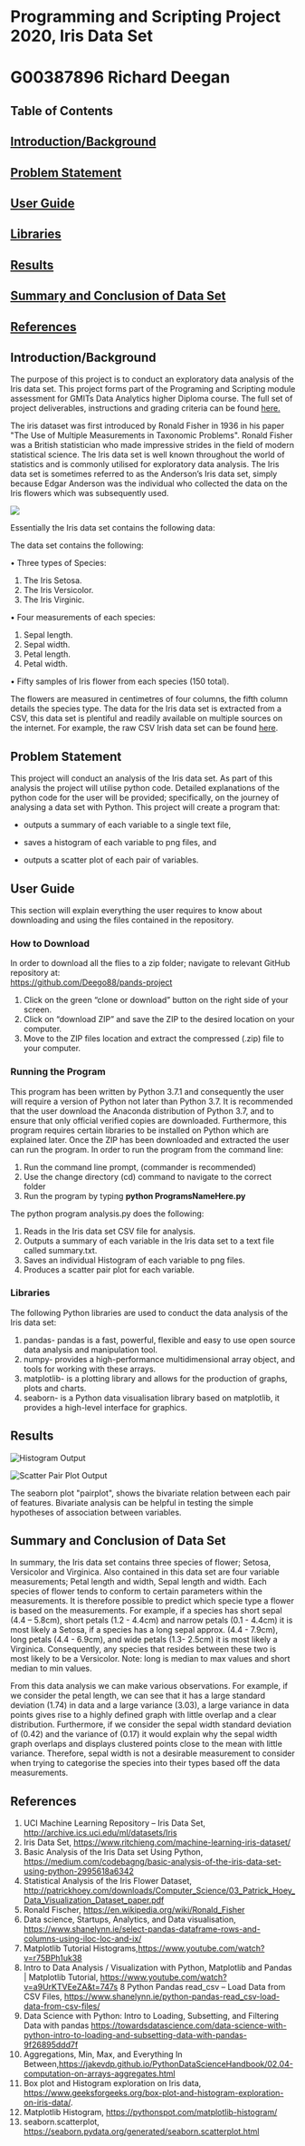 # Programming and Scripting Project 2020, Iris Data Set

# G00387896 Richard Deegan

## Table of Contents

## [Introduction/Background](https://github.com/Deego88/pands-project/blob/master/README.md#introduction-1)

## [Problem Statement](https://github.com/Deego88/pands-project/blob/master/README.md#problemstatement) 

## [User Guide]() 

## [Libraries](https://github.com/Deego88/pands-project/blob/master/README.md#libraries-1)

## [Results](https://github.com/Deego88/pands-project/blob/master/README.md#results-1)
  
## [Summary and Conclusion of Data Set](https://github.com/Deego88/pands-project/blob/master/README.md#summary-and-conclusion-of-data-set-1)
  
## [References](https://github.com/Deego88/pands-project/blob/master/README.md#references-1)
  
  
## Introduction/Background
  
The purpose of this project is to conduct an exploratory data analysis of the Iris data set. This project forms part of the Programing and Scripting module assessment for GMITs Data Analytics higher Diploma course. The full set of project deliverables, instructions and grading criteria can be found [here.](https://github.com/Deego88/pands-project/blob/master/Pands%20Project.pdf)

The iris dataset was first introduced by Ronald Fisher in 1936 in his paper "The Use of Multiple Measurements in Taxonomic Problems". 
Ronald Fisher was a British statistician who made impressive strides in the field of modern statistical science.  The Iris data set is well known throughout the world of statistics and is commonly utilised for exploratory data analysis. The Iris  data set is sometimes referred to as the Anderson’s Iris data set, simply because Edgar Anderson was the individual who collected the data on the Iris flowers which was subsequently used. 

![](https://github.com/Deego88/pands-project/blob/master/03_iris.png)

Essentially the Iris data set contains the following data:

The data set contains the following:

•	Three types of Species: 
1. The Iris Setosa.
2. The Iris Versicolor. 
3. The Iris Virginic.

•	Four measurements of each species:

1. Sepal length.
2. Sepal width.
3. Petal length. 
4. Petal width.

•	Fifty samples of Iris flower from each species (150 total). 

The flowers are measured in centimetres of four columns, the fifth column details the species type. The data for the Iris data set is extracted from a CSV, this data set is plentiful and readily available on multiple sources on the internet. For example, the raw CSV Irish data set can be found [here](https://gist.githubusercontent.com/curran/a08a1080b88344b0c8a7/raw/639388c2cbc2120a14dcf466e85730eb8be498bb/iris.csv
). 

 ## Problem Statement
 
This project will conduct an analysis of the Iris data set. As part of this analysis the project will utilise python code. Detailed explanations of the python code for the user will be provided; specifically, on the journey of analysing a data set with Python. This project will create a program that:

  - outputs a summary of each variable to a single text file,
  
  - saves a histogram of each variable to png files, and
  
  - outputs a scatter plot of each pair of variables.

## User Guide 
This section will explain everything the user requires to know about downloading and using the files contained in the repository.

### How to Download
In order to download all the flies to a zip folder; navigate to relevant GitHub repository at:  
https://github.com/Deego88/pands-project
1.	Click on the green “clone or download” button on the right side of your screen.
2.	Click on “download ZIP” and save the ZIP to the desired location on your computer. 
3.	Move to the ZIP files location and extract the compressed (.zip) file to your computer. 

### Running the Program 
This program has been written by Python 3.7.1 and consequently the user will require a version of Python not later than Python 3.7. It is recommended that the user download the Anaconda distribution of Python 3.7, and to ensure that only official verified copies are downloaded. Furthermore, this program requires certain libraries to be installed on Python which are explained later. Once the ZIP has been downloaded and extracted the user can run the program. In order to run the program from the command line:

1.	Run the command line prompt, (commander is recommended)
2.	Use the change directory (cd) command to navigate to the correct folder 
3.	Run the program by typing **python ProgramsNameHere.py**

The python program analysis.py does the following:
1.	Reads in the Iris data set CSV file for analysis.
2.	Outputs a summary of each variable in the Iris data set to a text file called summary.txt.
3.	Saves an individual Histogram of each variable to png files.
4.	Produces a scatter pair plot for each variable. 


### Libraries

 The following Python libraries are used to conduct the data analysis of the Iris data set:
 
 1. pandas- pandas is a fast, powerful, flexible and easy to use open source data analysis and manipulation tool.
 2. numpy- provides a high-performance multidimensional array object, and tools for working with these arrays.
 3. matplotlib- is a plotting library and allows for the production of graphs, plots and charts. 
 4. seaborn- is a Python data visualisation library based on matplotlib, it provides a high-level interface for graphics.
 

## Results

![Histogram Output](https://github.com/Deego88/pands-project/blob/master/Iris%20Histogram%20Output.PNG)

![Scatter Pair Plot Output](https://github.com/Deego88/pands-project/blob/master/Iris%20Scatter%20Pair%20Plot%20Output.png)

The seaborn plot "pairplot", shows the bivariate relation between each pair of features. Bivariate analysis can be helpful in testing the simple hypotheses of association between variables.

## Summary and Conclusion of Data Set

In summary, the Iris data set contains three species of flower; Setosa, Versicolor and Virginica. Also contained in this data set are four variable measurements; Petal length and width, Sepal length and width. Each species of flower tends to conform to certain parameters within the measurements. It is therefore possible to predict which specie type a flower is based on the measurements. For example, if a species has short sepal (4.4 – 5.8cm), short petals (1.2 - 4.4cm) and narrow petals (0.1 - 4.4cm) it is most likely a Setosa, if a species has a long sepal approx. (4.4 - 7.9cm), long petals (4.4 - 6.9cm), and wide petals (1.3- 2.5cm) it is most likely a Virginica. Consequently, any species that resides between these two is most likely to be a Versicolor. 
Note: long is median to max values and short median to min values. 

From this data analysis we can make various observations. For example, if we consider the petal length, we can see that it has a large standard deviation (1.74) in data and a large variance (3.03), a large variance in data points gives rise to a highly defined graph with little overlap and a clear distribution. Furthermore, if we consider the sepal width standard deviation of (0.42) and the variance of (0.17) it would explain why the sepal width graph overlaps and displays clustered points close to the mean with little variance. Therefore, sepal width is not a desirable measurement to consider when trying to categorise the species into their types based off the data measurements.  


## References
 
1. UCI Machine Learning Repository – Iris Data Set, http://archive.ics.uci.edu/ml/datasets/Iris
2. Iris Data Set, https://www.ritchieng.com/machine-learning-iris-dataset/
3. Basic Analysis of the Iris Data set Using Python, https://medium.com/codebagng/basic-analysis-of-the-iris-data-set-using-python-2995618a6342
4. Statistical Analysis of the Iris Flower Dataset, http://patrickhoey.com/downloads/Computer_Science/03_Patrick_Hoey_Data_Visualization_Dataset_paper.pdf
4. Ronald Fischer, https://en.wikipedia.org/wiki/Ronald_Fisher
5. Data science, Startups, Analytics, and Data visualisation, https://www.shanelynn.ie/select-pandas-dataframe-rows-and-columns-using-iloc-loc-and-ix/
6. Matplotlib Tutorial Histograms,https://www.youtube.com/watch?v=r75BPh1uk38
7. Intro to Data Analysis / Visualization with Python, Matplotlib and Pandas | Matplotlib Tutorial, https://www.youtube.com/watch?v=a9UrKTVEeZA&t=747s
8 Python Pandas read_csv – Load Data from CSV Files, https://www.shanelynn.ie/python-pandas-read_csv-load-data-from-csv-files/
9. Data Science with Python: Intro to Loading, Subsetting, and Filtering Data with pandas https://towardsdatascience.com/data-science-with-python-intro-to-loading-and-subsetting-data-with-pandas-9f26895ddd7f
10. Aggregations, Min, Max, and Everything In Between,https://jakevdp.github.io/PythonDataScienceHandbook/02.04-computation-on-arrays-aggregates.html
11. Box plot and Histogram exploration on Iris data, https://www.geeksforgeeks.org/box-plot-and-histogram-exploration-on-iris-data/.
12. Matplotlib Histogram, https://pythonspot.com/matplotlib-histogram/
13. seaborn.scatterplot, https://seaborn.pydata.org/generated/seaborn.scatterplot.html





